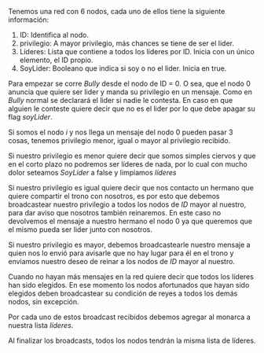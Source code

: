Tenemos una red con 6 nodos, cada uno de ellos tiene la siguiente información:

1. ID: Identifica al nodo.
2. privilegio: A mayor privilegio, más chances se tiene de ser el lider.
3. Líderes: Lista que contiene a todos los líderes por ID. Inicia con un único elemento, el ID propio.
4. SoyLider: Booleano que indica si soy o no el lider. Inicia en true.

Para empezar se corre *Bully* desde el nodo de ID = 0. O sea, que el nodo 0 anuncia que quiere ser lider y manda su privilegio en un mensaje. Como en *Bully* normal se declarará el lider si nadie le contesta. En caso en que alguien le conteste quiere decir que no es el lider por lo que debe apagar su flag *soyLider*.

Si somos el nodo $i$ y nos llega un mensaje del nodo 0 pueden pasar 3 cosas, tenemos privilegio menor, igual o mayor al privilegio recibido.

Si nuestro privilegio es menor quiere decir que somos simples ciervos y que en el corto plazo no podremos ser líderes de nada, por lo cual con mucho dolor seteamos *SoyLider* a false y limpiamos *líderes*

Si nuestro privilegio es igual quiere decir que nos contacto un hermano que quiere compartir el trono con nosotros, es por esto que debemos broadcastear nuestro privilegio a todos los nodos de *ID* mayor al nuestro, para dar aviso que nosotros también reinaremos. En este caso no devolvemos el mensaje a nuestro hermano el nodo 0 ya que queremos que el mismo pueda ser lider junto con nosotros.

Si nuestro privilegio es mayor, debemos broadcastearle nuestro mensaje a quien nos lo envió para avisarle que no hay lugar para él en el trono y enviamos nuestro deseo de reinar a los nodos de *ID* mayor al nuestro.

Cuando no hayan más mensajes en la red quiere decir que todos los líderes han sido elegidos. En ese momento los nodos afortunados que hayan sido elegidos deben broadcastear su condición de reyes a todos los demás nodos, sin excepción.

Por cada uno de estos broadcast recibidos debemos agregar al monarca a nuestra lista *líderes*.

Al finalizar los broadcasts, todos los nodos tendrán la misma lista de líderes.